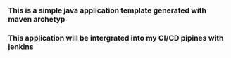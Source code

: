 ### This is a simple java application template generated with maven archetyp

### This application will be intergrated into my CI/CD pipines with jenkins

